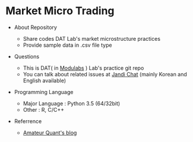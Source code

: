 # Market Micro Trading

    
- About Repository
    - Share codes DAT Lab's market microstructure practices
    - Provide sample data in .csv file type
    
- Questions
    - This is DAT( in [Modulabs](http://www.modulabs.co.kr/) ) Lab's practice git repo
    - You can talk about related issues at [Jandi Chat](https://www.jandi.com/landing/#/seed/sX3E2EO5) (mainly Korean and English available)


- Programming Language
    - Major Language : Python 3.5 (64/32bit)
    - Other : R, C/C++

- Referrence
    - [Amateur Quant's blog](http://blog.naver.com/chunjein/221023545797)
